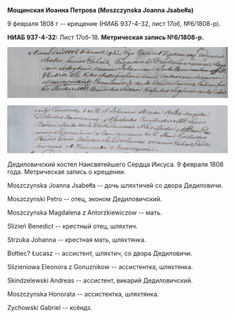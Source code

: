 **Мощинская Иоанна Петрова (Moszczynska Joanna Jsabełła)**

9 февраля 1808 г -- крещение (НИАБ 937-4-32, лист 17об, №6/1808-р).

**НИАБ 937-4-32:** Лист 17об-18. **Метрическая запись №6/1808-р.**

![](./media/848cd674f31e97abd8388c8a5cc32db6a150b787.png)

![](./media/96485c2efe45bb49f499ef5d8767b53f0497d05f.png)

Дедиловичский костел Наисвятейшего Сердца Иисуса. 9 февраля 1808 года.
Метрическая запись о крещении.

Moszczynska Joanna Jsabełła -- дочь шляхтичей со двора Дедиловичи.

Moszczynski Petro -- отец, эконом Дедиловичский.

Moszczynska Magdalena z Antorzkiewiczow -- мать.

Slizień Benedict -- крестный отец, шляхтич.

Strzuka Johanna -- крестная мать, шляхтянка.

Bołtiec? Łucasz -- ассистент, шляхтич, со двора Дедиловичи.

Slizieniowa Eleonora z Gonuznikow -- ассистентка, шляхтянка.

Skindzelewski Andreas -- ассистент, викарий Дедиловичский.

Moszczynska Honorata -- ассистентка, шляхтянка.

Zychowski Gabriel -- ксёндз.
